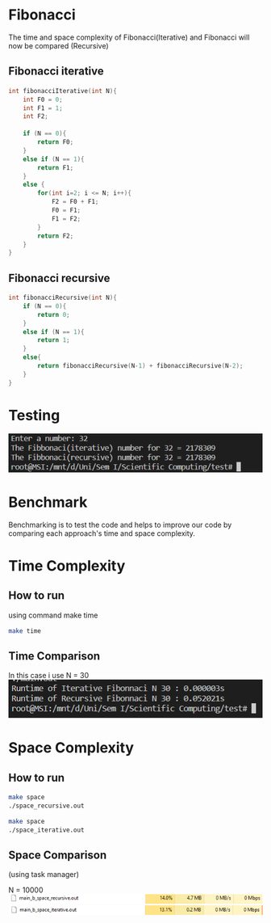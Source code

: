 # Fibonacci

The time and space complexity of Fibonacci(Iterative) and Fibonacci will now be compared (Recursive) 

## Fibonacci iterative

```c
int fibonacciIterative(int N){
    int F0 = 0;
    int F1 = 1;
    int F2;

    if (N == 0){
        return F0;
    }
    else if (N == 1){
        return F1;
    } 
    else {
        for(int i=2; i <= N; i++){
            F2 = F0 + F1;
            F0 = F1;
            F1 = F2;
        }
        return F2;
    }
}
```

## Fibonacci recursive

```c
int fibonacciRecursive(int N){
    if (N == 0){
        return 0;
    }
    else if (N == 1){
        return 1;
    }
    else{
        return fibonacciRecursive(N-1) + fibonacciRecursive(N-2);
    }
}
```

# Testing

![RESULT](images/result.png)

# Benchmark

Benchmarking is to test the code and helps to improve our code by comparing each approach's time and space complexity.

# Time Complexity

## How to run

using command make time

```bash
make time
```

## Time Comparison

In this case i use N = 30
![TimeComplex](images/timecomplex.png)


# Space Complexity

## How to run

```bash
make space
./space_recursive.out
```

```bash
make space
./space_iterative.out
```

## Space Comparison

(using task manager)

N = 10000
![SpaceComplex](images/recursive.png)
![SpaceComplex](images/iterative.png)
